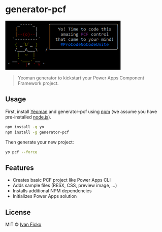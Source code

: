 # generator-pcf
![](docs/generator-pcf.png)

> Yeoman generator to kickstart your Power Apps Component Framework project.

## Usage

First, install [Yeoman](http://yeoman.io) and generator-pcf using [npm](https://www.npmjs.com/) (we assume you have pre-installed [node.js](https://nodejs.org/)).

```bash
npm install -g yo
npm install -g generator-pcf
```

Then generate your new project:

```bash
yo pcf --force
```

## Features

 * Creates basic PCF project like Power Apps CLI
 * Adds sample files (RESX, CSS, preview image, ...)
 * Installs additional NPM dependencies
 * Initializes Power Apps solution

## License

MIT © [Ivan Ficko](https://dynamicsninja.blog)